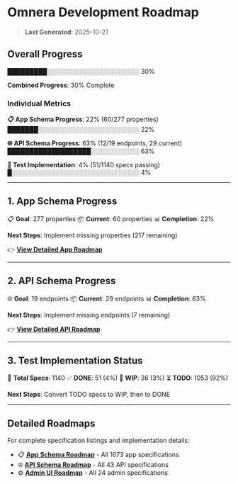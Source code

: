 # Omnera Development Roadmap

> **Last Generated**: 2025-10-21

## Overall Progress

█████████░░░░░░░░░░░░░░░░░░░░░ 30%

**Combined Progress**: 30% Complete

### Individual Metrics

**📋 App Schema Progress**: 22% (60/277 properties)
███████░░░░░░░░░░░░░░░░░░░░░░░ 22%

**🌐 API Schema Progress**: 63% (12/19 endpoints, 29 current)
███████████████████░░░░░░░░░░░ 63%

**🧪 Test Implementation**: 4% (51/1140 specs passing)
█░░░░░░░░░░░░░░░░░░░░░░░░░░░░░ 4%

---

## 1. App Schema Progress

📋 **Goal**: 277 properties
📦 **Current**: 60 properties
📊 **Completion**: 22%

**Next Steps**: Implement missing properties (217 remaining)

👉 **[View Detailed App Roadmap](specs/app/ROADMAP.md)**

---

## 2. API Schema Progress

🌐 **Goal**: 19 endpoints
📦 **Current**: 29 endpoints
📊 **Completion**: 63%

**Next Steps**: Implement missing endpoints (7 remaining)

👉 **[View Detailed API Roadmap](specs/api/ROADMAP.md)**

---

## 3. Test Implementation Status

🧪 **Total Specs**: 1140
✅ **DONE**: 51 (4%)
🚧 **WIP**: 36 (3%)
⏳ **TODO**: 1053 (92%)

**Next Steps**: Convert TODO specs to WIP, then to DONE

---

## Detailed Roadmaps

For complete specification listings and implementation details:

- 📋 **[App Schema Roadmap](specs/app/ROADMAP.md)** - All 1073 app specifications
- 🌐 **[API Schema Roadmap](specs/api/ROADMAP.md)** - All 43 API specifications
- ⚙️ **[Admin UI Roadmap](specs/admin/ROADMAP.md)** - All 24 admin specifications
